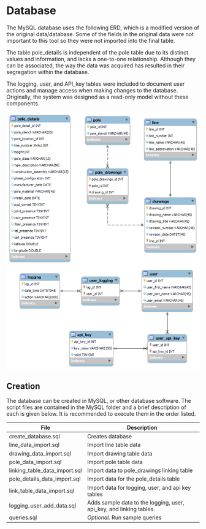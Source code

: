 # Database

The MySQL database uses the following ERD, which is a modified version of the original data/database. Some of the fields in the original data were not important to this tool so they were not imported into the final table. 

The table pole_details is independent of the pole table due to its distinct values and information, and lacks a one-to-one relationship. Although they can be associated, the way the data was acquired has resulted in their segregation within the database.

The logging, user, and API_key tables were included to document user actions and manage access when making changes to the database. Originally, the system was designed as a read-only model without these components.

![database_img](../../back-end/mySQL/ERD.png 'database_img')

## Creation
The database can be created in MySQL, or other database software. The script files are contained in the MySQL folder and a brief description of each is given below. It is recommended to execute them in the order listed.

File | Description |
--- | --- |
create_database.sql | Creates database
line_data_import.sql | Import line table data
drawing_data_import.sql | Import drawing table data
pole_data_import.sql | Import pole table data
linking_table_data_import.sql | Import data to pole_drawings linking table
pole_details_data_import.sql | Import data for the pole_details table
link_table_data_import.sql | Import data for logging, user, and api key tables
logging_user_add_data.sql | Adds sample data to the logging, user, api_key, and linking tables. 
queries.sql | *Optional.* Run sample queries 